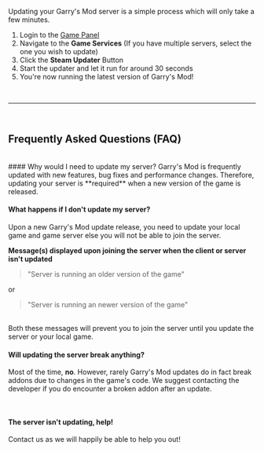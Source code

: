 Updating your Garry's Mod server is a simple process which will only take a few minutes.

 1. Login to the [Game Panel](https://gamepanel.hexanenetworks.com)
 2. Navigate to the **Game Services**
	(If you have multiple servers, select the one you wish to update)
 3. Click the **Steam Updater** Button
 4. Start the updater and let it run for around 30 seconds
 5. You're now running the latest version of Garry's Mod!

<br>

----------

<br>

## Frequently Asked Questions (FAQ)
<br>
#### Why would I need to update my server?
Garry's Mod is frequently updated with new features, bug fixes and performance changes. Therefore, updating your server is **required** when a new version of the game is released.

<br>

#### What happens if I don't update my server?
Upon a new Garry's Mod update release, you need to update your local game and game server else you will not be able to join the server. 

**Message(s) displayed upon joining the server when the client or server isn't updated**

> "Server is running an older version of the game"

or

> "Server is running an newer version of the game"

<br>
Both these messages will prevent you to join the server until you update the server or your local game.

<br>

#### Will updating the server break anything?
Most of the time, **no**. However, rarely Garry's Mod updates do in fact break addons due to changes in the game's code. We suggest contacting the developer if you do encounter a broken addon after an update. 

<br>

#### The server isn't updating, help!
Contact us as we will happily be able to help you out! 